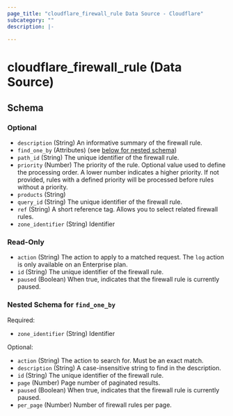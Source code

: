 ```yaml
---
page_title: "cloudflare_firewall_rule Data Source - Cloudflare"
subcategory: ""
description: |-
  
---
```


# cloudflare_firewall_rule (Data Source)




<!-- schema generated by tfplugindocs -->
## Schema

### Optional

- `description` (String) An informative summary of the firewall rule.
- `find_one_by` (Attributes) (see [below for nested schema](#nestedatt--find_one_by))
- `path_id` (String) The unique identifier of the firewall rule.
- `priority` (Number) The priority of the rule. Optional value used to define the processing order. A lower number indicates a higher priority. If not provided, rules with a defined priority will be processed before rules without a priority.
- `products` (String)
- `query_id` (String) The unique identifier of the firewall rule.
- `ref` (String) A short reference tag. Allows you to select related firewall rules.
- `zone_identifier` (String) Identifier

### Read-Only

- `action` (String) The action to apply to a matched request. The `log` action is only available on an Enterprise plan.
- `id` (String) The unique identifier of the firewall rule.
- `paused` (Boolean) When true, indicates that the firewall rule is currently paused.

<a id="nestedatt--find_one_by"></a>
### Nested Schema for `find_one_by`

Required:

- `zone_identifier` (String) Identifier

Optional:

- `action` (String) The action to search for. Must be an exact match.
- `description` (String) A case-insensitive string to find in the description.
- `id` (String) The unique identifier of the firewall rule.
- `page` (Number) Page number of paginated results.
- `paused` (Boolean) When true, indicates that the firewall rule is currently paused.
- `per_page` (Number) Number of firewall rules per page.


